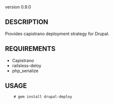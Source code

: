 version 0.9.0

## DESCRIPTION

Provides capistrano deployment strategy for Drupal.

## REQUIREMENTS

* Capistrano 
* railsless-deloy
* php\_serialize

## USAGE

        # gem install drupal-deploy
